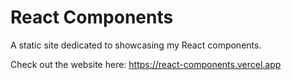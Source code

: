 # React Components

A static site dedicated to showcasing my React components.

Check out the website here: https://react-components.vercel.app

